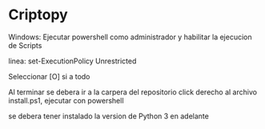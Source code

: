 # Criptopy

Windows:
Ejecutar powershell como administrador y habilitar la ejecucion de Scripts

linea:  set-ExecutionPolicy Unrestricted

Seleccionar [O] si a todo

Al terminar se debera ir a la carpera del repositorio click derecho al archivo install.ps1, ejecutar con powershell

se debera tener instalado la version de Python 3 en adelante 
